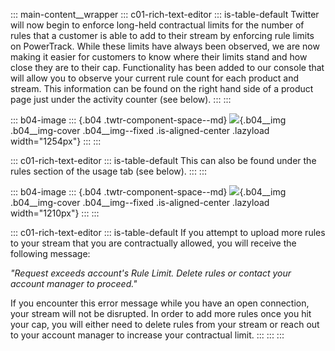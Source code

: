 ::: main-content__wrapper
::: c01-rich-text-editor
::: is-table-default
Twitter will now begin to enforce long-held contractual limits for the
number of rules that a customer is able to add to their stream by
enforcing rule limits on PowerTrack. While these limits have always been
observed, we are now making it easier for customers to know where their
limits stand and how close they are to their cap. Functionality has been
added to our console that will allow you to observe your current rule
count for each product and stream. This information can be found on the
right hand side of a product page just under the activity counter (see
below).
:::
:::

::: b04-image
::: {.b04 .twtr-component-space--md}
![](https://cdn.cms-twdigitalassets.com/content/dam/developer-twitter/Screen-Shot-2018-01-05-at-5-39-18-PM.png.twimg.1920.png){.b04__img
.b04__img-cover .b04__img--fixed .is-aligned-center .lazyload
width="1254px"}
:::
:::

::: c01-rich-text-editor
::: is-table-default
This can also be found under the rules section of the usage tab (see
below).
:::
:::

::: b04-image
::: {.b04 .twtr-component-space--md}
![](https://cdn.cms-twdigitalassets.com/content/dam/developer-twitter/Screen-Shot-2018-01-05-at-4-54-48-PM.png.twimg.1920.png){.b04__img
.b04__img-cover .b04__img--fixed .is-aligned-center .lazyload
width="1210px"}
:::
:::

::: c01-rich-text-editor
::: is-table-default
If you attempt to upload more rules to your stream that you are
contractually allowed, you will receive the following message:

*"Request exceeds account's Rule Limit. Delete rules or contact your
account manager to proceed."*

If you encounter this error message while you have an open connection,
your stream will not be disrupted. In order to add more rules once you
hit your cap, you will either need to delete rules from your stream or
reach out to your account manager to increase your contractual limit.
:::
:::
:::
